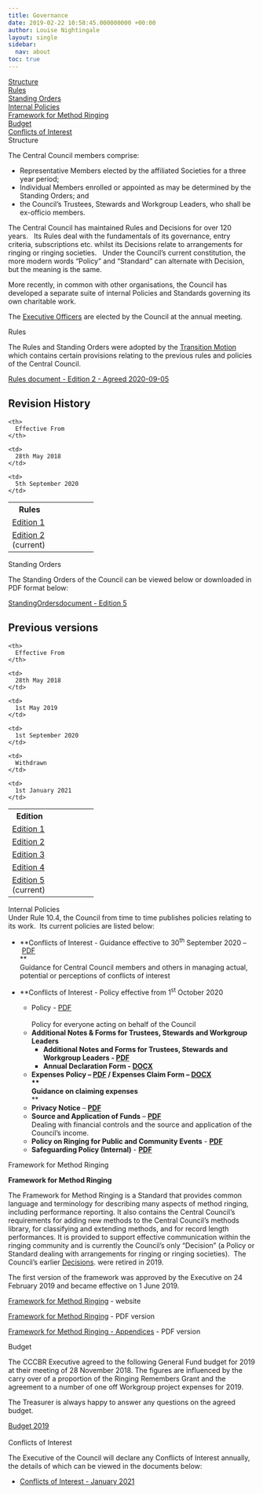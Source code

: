 ```yaml
---
title: Governance
date: 2019-02-22 10:58:45.000000000 +00:00
author: Louise Nightingale
layout: single
sidebar:
  nav: about
toc: true
---
```

[Structure]()  
[Rules]()  
[Standing Orders]()  
[Internal Policies]()  
[Framework for Method Ringing]()  
[Budget]()  
[Conflicts of Interest]()  
Structure

The Central Council members comprise:

  * Representative Members elected by the affiliated Societies for a three year period;
  * Individual Members enrolled or appointed as may be determined by the Standing Orders; and
  * the Council’s Trustees, Stewards and Workgroup Leaders, who shall be ex-officio members.

The Central Council has maintained Rules and Decisions for over 120 years.   Its Rules deal with the fundamentals of its governance, entry criteria, subscriptions etc. whilst its Decisions relate to arrangements for ringing or ringing societies.   Under the Council’s current constitution, the more modern words “Policy” and “Standard” can alternate with Decision, but the meaning is the same.

More recently, in common with other organisations, the Council has developed a separate suite of internal Policies and Standards governing its own charitable work.

The [Executive Officers](../about/executive/) are elected by the Council at the annual meeting.

Rules

The Rules and Standing Orders were adopted by the <a href="https://cccbr.org.uk/wp-content/uploads/2019/07/Transition-Motionv1-21.pdf" target="_blank" rel="noreferrer noopener">Transition Motion</a> which contains certain provisions relating to the previous rules and policies of the Central Council.

<a href="https://cccbr.org.uk/wp-content/uploads/2020/09/Rules-document-Edition-2-Agreed-2020-09-05.pdf" style="" data-width="max" data-height="max" data-mobile-width="500"  data-scrollbar="none" data-download="on" data-tracking="on" data-newwindow="on" data-pagetextbox="off" data-scrolltotop="on" data-startzoom="100" data-startfpzoom="100" data-toolbar="top" data-toolbar-fixed="on">Rules document - Edition 2 - Agreed 2020-09-05<br /></a>

## Revision History

<table border="0" width="174" cellspacing="0" cellpadding="0">
  <colgroup> <col span="2" width="87" /></colgroup> <tr>
    <th>
      Rules
    </th>
    
    <th>
      Effective From
    </th>
  </tr>
  
  <tr>
    <td>
      <a href="https://cccbr.org.uk/wp-content/uploads/2018/06/Rules-document-v41s.pdf">Edition 1</a>
    </td>
    
    <td>
      28th May 2018
    </td>
  </tr>
  
  <tr>
    <td>
      <a href="https://cccbr.org.uk/wp-content/uploads/2020/09/Rules-document-Edition-2-Agreed-2020-09-05.pdf">Edition 2</a> (current)
    </td>
    
    <td>
      5th September 2020
    </td>
  </tr>
</table>

Standing Orders

The Standing Orders of the Council can be viewed below or downloaded in PDF format below:

<a href="https://cccbr.org.uk/wp-content/uploads/2021/01/StandingOrdersdocument-Edition-5.pdf" style="" data-width="max" data-height="max" data-mobile-width="500"  data-scrollbar="none" data-download="on" data-tracking="on" data-newwindow="on" data-pagetextbox="off" data-scrolltotop="on" data-startzoom="100" data-startfpzoom="100" data-toolbar="top" data-toolbar-fixed="on">StandingOrdersdocument - Edition 5<br /></a>

## Previous versions

<table border="0" width="174" cellspacing="0" cellpadding="0">
  <colgroup> <col span="2" width="87" /></colgroup> <tr>
    <th>
      Edition
    </th>
    
    <th>
      Effective From
    </th>
  </tr>
  
  <tr>
    <td>
      <a href="https://cccbr.org.uk/wp-content/uploads/2018/06/StandingOrdersdocument-v1-27s.pdf">Edition 1</a>
    </td>
    
    <td>
      28th May 2018
    </td>
  </tr>
  
  <tr>
    <td>
      <a href="https://cccbr.org.uk/wp-content/uploads/2019/07/StandingOrdersdocument-v2-1s-Clean.pdf">Edition 2</a>
    </td>
    
    <td>
      1st May 2019
    </td>
  </tr>
  
  <tr>
    <td>
      <a href="https://cccbr.org.uk/wp-content/uploads/2020/09/StandingOrdersdocument-Edition-3.pdf">Edition 3</a>
    </td>
    
    <td>
      1st September 2020
    </td>
  </tr>
  
  <tr>
    <td>
      <a href="https://cccbr.org.uk/wp-content/uploads/2021/01/StandingOrdersdocument-Edition-4.pdf">Edition 4</a>
    </td>
    
    <td>
      Withdrawn
    </td>
  </tr>
  
  <tr>
    <td>
      <a href="https://cccbr.org.uk/wp-content/uploads/2021/01/StandingOrdersdocument-Edition-5.pdf">Edition 5</a> (current)
    </td>
    
    <td>
      1st January 2021
    </td>
  </tr>
</table>

Internal Policies  
Under Rule 10.4, the Council from time to time publishes policies relating to its work.  Its current policies are listed below:

  * **Conflicts of Interest - Guidance effective to 30<sup>th</sup> September 2020 – <a href="https://cccbr.org.uk/wp-content/uploads/2018/07/20180701conflictsof-interest.pdf" target="_blank" rel="noopener">PDF</a>  
**  
    Guidance for Central Council members and others in managing actual, potential or perceptions of conflicts of interest
  * **Conflicts of Interest - Policy effective from 1<sup>st</sup> October 2020 
    
      * Policy - <a href="https://cccbr.org.uk/wp-content/uploads/2020/06/Conflict-of-Interest-Policy-Edition-1-v1.15.pdf" target="_blank" rel="noopener">PDF</a>  
        </strong>  
        Policy for everyone acting on behalf of the Council
      * **Additional Notes & Forms for Trustees, Stewards and Workgroup Leaders** 
          * **Additional Notes and Forms for Trustees, Stewards and Workgroup Leaders - [PDF](https://cccbr.org.uk/wp-content/uploads/2020/06/Conflict-of-Interest-Policy-Additional-Notes-Edition-1-v15.pdf)**
          * **Annual Declaration Form - [DOCX](https://cccbr.org.uk/wp-content/uploads/2020/06/Conflict-of-Interest-Policy-Declaration-Form-Edition-1-v1.15.docx)**
    
    </il>
    
      * **Expenses Policy – <a href="https://cccbr.org.uk/wp-content/uploads/2019/11/CCCBR-expenses-guidance-Nov-2019_final.pdf" target="_blank" rel="noopener">PDF</a> / Expenses Claim Form – <a href="https://cccbr.org.uk/wp-content/uploads/2018/07/Expense-Claim-Form-June-2018.docx" target="_blank" rel="noopener">DOCX</a>  
**  
        Guidance on claiming expenses**  
** 
      * **Privacy Notice** – <a href="https://cccbr.org.uk/wp-content/uploads/2019/02/Central-Council-Privacy-Notice-V1.8.pdf" target="_blank" rel="noopener"><strong>PDF</strong></a>
      * **Source and Application of Funds** – <a href="https://cccbr.org.uk/wp-content/uploads/2020/02/Source-and-Application-of-Funds-v2-Published.pdf" target="_blank" rel="noopener"><strong>PDF</strong></a>  
        Dealing with financial controls and the source and application of the Council’s income.
      * **Policy on Ringing for Public and Community Events** - <a href="https://cccbr.org.uk/wp-content/uploads/2020/01/200131-Policy-for-requests-for-ringing.pdf" target="_blank" rel="noopener"><strong>PDF</strong></a>
      * **Safeguarding Policy (Internal)** - <a href="https://cccbr.org.uk/wp-content/uploads/2020/02/CCCBR-Safeguarding-Policy-January-2020-V2.pdf" target="_blank" rel="noopener"><strong>PDF</strong></a></ul> 
    
    Framework for Method Ringing
    
    **Framework for Method Ringing**
    
    The Framework for Method Ringing is a Standard that provides common language and terminology for describing many aspects of method ringing, including performance reporting. It also contains the Central Council’s requirements for adding new methods to the Central Council’s methods library, for classifying and extending methods, and for record length performances. It is provided to support effective communication within the ringing community and is currently the Council’s only “Decision” (a Policy or Standard dealing with arrangements for ringing or ringing societies).  The Council’s earlier <a href="https://cccbr.org.uk/wp-content/uploads/2019/03/CC-Decisions-as-at-29-May-2018.pdf" target="_blank" rel="noopener">Decisions</a>. were retired in 2019.
    
    The first version of the framework was approved by the Executive on 24 February 2019 and became effective on 1 June 2019.
    
    <a href="http://framework./" target="_blank" rel="noopener">Framework for Method Ringing</a> - website
    
    <a href="https://cccbr.github.io/method_ringing_framework/images/index/framework-for-method-ringing-v1.00.pdf" target="_blank" rel="noopener">Framework for Method Ringing</a> - PDF version
    
    <a href="https://cccbr.github.io/method_ringing_framework/images/index/framework-for-method-ringing-appendices-v1.00.pdf" target="_blank" rel="noopener">Framework for Method Ringing - Appendices</a> - PDF version
    
    Budget
    
    The CCCBR Executive agreed to the following General Fund budget for 2019 at their meeting of 28 November 2018. The figures are influenced by the carry over of a proportion of the Ringing Remembers Grant and the agreement to a number of one off Workgroup project expenses for 2019.
    
    The Treasurer is always happy to answer any questions on the agreed budget.
    
    <a href="https://cccbr.org.uk/wp-content/uploads/2019/01/Budget-2019.pdf" style="" data-width="max" data-height="max" data-mobile-width="500"  data-scrollbar="none" data-download="on" data-tracking="on" data-newwindow="on" data-pagetextbox="off" data-scrolltotop="on" data-startzoom="100" data-startfpzoom="100" data-toolbar="top" data-toolbar-fixed="on">Budget 2019<br /></a>  
    Conflicts of Interest
    
    The Executive of the Council will declare any Conflicts of Interest annually, the details of which can be viewed in the documents below:
    
      * [Conflicts of Interest - January 2021](https://cccbr.org.uk/wp-content/uploads/2021/01/Conflict-of-Interest-decls-2021.pdf)
